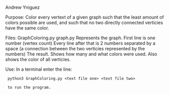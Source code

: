 Andrew Yniguez 

Purpose: Color every vertext of a given graph such that the least amount of colors 
         possible are used, and such that no two directly connected verticies have
         the same color.

Files: GraphColoring.py
       graph.py
       <text file one> Represents the graph. First line is one number (vertex count)
                       Every line after that is 2 numbers separated by a space
                       (a connection between the two verticies represented by the numbers)
       <text file two> The result. Shows how many and what colors were used. Also shows 
                       the color of all verticies.

Use: In a terminal enter the line: 
     
     python3 GraphColoring.py <text file one> <text file two> 
     
     to run the program.
     
